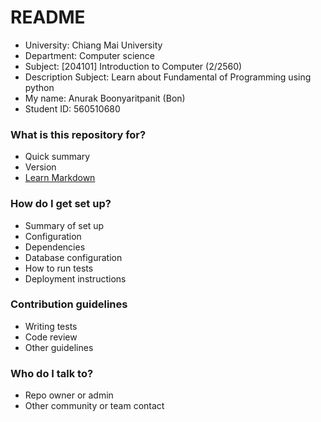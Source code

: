 # README #
* University: Chiang Mai University 
* Department: Computer science
* Subject: [204101] Introduction to Computer (2/2560)
* Description Subject: Learn about Fundamental of Programming using python
* My name: Anurak Boonyaritpanit (Bon)
* Student ID: 560510680

### What is this repository for? ###

* Quick summary
* Version
* [Learn Markdown](https://bitbucket.org/tutorials/markdowndemo)

### How do I get set up? ###

* Summary of set up
* Configuration
* Dependencies
* Database configuration
* How to run tests
* Deployment instructions

### Contribution guidelines ###

* Writing tests
* Code review
* Other guidelines

### Who do I talk to? ###

* Repo owner or admin
* Other community or team contact
